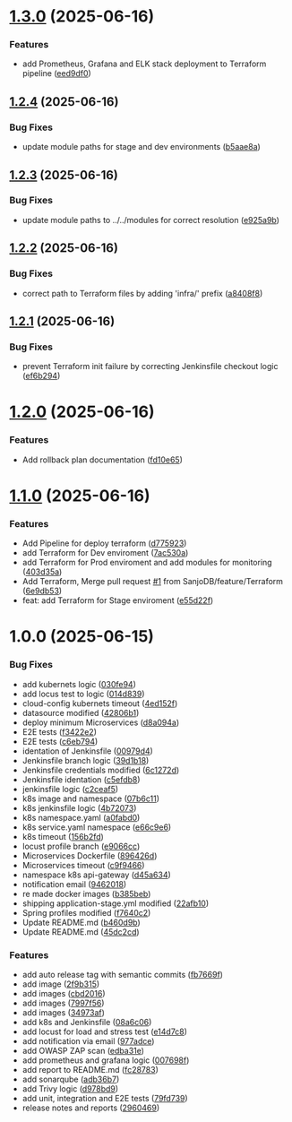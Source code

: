 # [1.3.0](https://github.com/SanjoDB/ecommerce-microservice-backend-app/compare/v1.2.4...v1.3.0) (2025-06-16)


### Features

* add Prometheus, Grafana and ELK stack deployment to Terraform pipeline ([eed9df0](https://github.com/SanjoDB/ecommerce-microservice-backend-app/commit/eed9df0c8560537c7039e4e630cb0747cb40e981))

## [1.2.4](https://github.com/SanjoDB/ecommerce-microservice-backend-app/compare/v1.2.3...v1.2.4) (2025-06-16)


### Bug Fixes

* update module paths for stage and dev environments ([b5aae8a](https://github.com/SanjoDB/ecommerce-microservice-backend-app/commit/b5aae8aaf9926de6fe1b70918f14ffe6c48be37d))

## [1.2.3](https://github.com/SanjoDB/ecommerce-microservice-backend-app/compare/v1.2.2...v1.2.3) (2025-06-16)


### Bug Fixes

* update module paths to ../../modules for correct resolution ([e925a9b](https://github.com/SanjoDB/ecommerce-microservice-backend-app/commit/e925a9b3091492bbff419477dbd79c4e48edd7da))

## [1.2.2](https://github.com/SanjoDB/ecommerce-microservice-backend-app/compare/v1.2.1...v1.2.2) (2025-06-16)


### Bug Fixes

* correct path to Terraform files by adding 'infra/' prefix ([a8408f8](https://github.com/SanjoDB/ecommerce-microservice-backend-app/commit/a8408f858f5f98d0b33642808d9924d2d0486f79))

## [1.2.1](https://github.com/SanjoDB/ecommerce-microservice-backend-app/compare/v1.2.0...v1.2.1) (2025-06-16)


### Bug Fixes

* prevent Terraform init failure by correcting Jenkinsfile checkout logic ([ef6b294](https://github.com/SanjoDB/ecommerce-microservice-backend-app/commit/ef6b29481897bbf656a4c965b6b8f137af29dfee))

# [1.2.0](https://github.com/SanjoDB/ecommerce-microservice-backend-app/compare/v1.1.0...v1.2.0) (2025-06-16)


### Features

* Add rollback plan documentation ([fd10e65](https://github.com/SanjoDB/ecommerce-microservice-backend-app/commit/fd10e6558369aa69c782d39ea65ed2a93c7aabca))

# [1.1.0](https://github.com/SanjoDB/ecommerce-microservice-backend-app/compare/v1.0.0...v1.1.0) (2025-06-16)


### Features

* Add Pipeline for deploy terraform ([d775923](https://github.com/SanjoDB/ecommerce-microservice-backend-app/commit/d7759232178aae73f8331d29e38ef168a20ce139))
* add Terraform for Dev enviroment ([7ac530a](https://github.com/SanjoDB/ecommerce-microservice-backend-app/commit/7ac530a083db23144c9b7323f8c2278b6357fe7f))
* add Terraform for Prod enviroment and add modules for monitoring ([403d35a](https://github.com/SanjoDB/ecommerce-microservice-backend-app/commit/403d35ad9a5d295ead383fc0b936510ba914d2bb))
* Add Terraform, Merge pull request [#1](https://github.com/SanjoDB/ecommerce-microservice-backend-app/issues/1) from SanjoDB/feature/Terraform ([6e9db53](https://github.com/SanjoDB/ecommerce-microservice-backend-app/commit/6e9db539263e7e5b060436831bb78f66d97ac828))
* feat: add Terraform for Stage enviroment ([e55d22f](https://github.com/SanjoDB/ecommerce-microservice-backend-app/commit/e55d22f9fd7e3dc2b014c35afce5cc72bce9dd34))

# 1.0.0 (2025-06-15)


### Bug Fixes

* add kubernets logic ([030fe94](https://github.com/SanjoDB/ecommerce-microservice-backend-app/commit/030fe949b8272117b7ab05d17fd8a88d90c6e58b))
* add locus test to logic ([014d839](https://github.com/SanjoDB/ecommerce-microservice-backend-app/commit/014d839dc73ccddc32f9402035102502829d08a1))
* cloud-config kubernets timeout ([4ed152f](https://github.com/SanjoDB/ecommerce-microservice-backend-app/commit/4ed152fcee75d96e69895d37b7a16841356f9259))
* datasource modified ([42806b1](https://github.com/SanjoDB/ecommerce-microservice-backend-app/commit/42806b1d7c4eaff3ef9728a65ecc526e09a51bcb))
* deploy minimum Microservices ([d8a094a](https://github.com/SanjoDB/ecommerce-microservice-backend-app/commit/d8a094ab8710e5de59dba90da447c27b3ab7a506))
* E2E tests ([f3422e2](https://github.com/SanjoDB/ecommerce-microservice-backend-app/commit/f3422e24f96778671ed538cd8f416da7cadae33d))
* E2E tests ([c6eb794](https://github.com/SanjoDB/ecommerce-microservice-backend-app/commit/c6eb794d2ef6329998581e1769d8311087b218ea))
* identation of Jenkinsfile ([00979d4](https://github.com/SanjoDB/ecommerce-microservice-backend-app/commit/00979d475eb4c1749623dd5bbcd0db3ecf5b3526))
* Jenkinsfile branch logic ([39d1b18](https://github.com/SanjoDB/ecommerce-microservice-backend-app/commit/39d1b18404a9eb9ab56822c565cf55aff509c162))
* Jenkinsfile credentials modified ([6c1272d](https://github.com/SanjoDB/ecommerce-microservice-backend-app/commit/6c1272d2ba8f77dc9a6b5cf2cdf0f9fa35e9a33d))
* Jenkinsfile identation ([c5efdb8](https://github.com/SanjoDB/ecommerce-microservice-backend-app/commit/c5efdb86253e3301cb7e9acad52cc53e8a17473d))
* jenkinsfile logic ([c2ceaf5](https://github.com/SanjoDB/ecommerce-microservice-backend-app/commit/c2ceaf521376abfc876011bb0833522ada5727d3))
* k8s image and namespace ([07b6c11](https://github.com/SanjoDB/ecommerce-microservice-backend-app/commit/07b6c115b8eed13a34b28b5e26329829ae52b9c7))
* k8s jenkinsfile logic ([4b72073](https://github.com/SanjoDB/ecommerce-microservice-backend-app/commit/4b7207358fd312c5c4902a90897bca3386e282f4))
* k8s namespace.yaml ([a0fabd0](https://github.com/SanjoDB/ecommerce-microservice-backend-app/commit/a0fabd0b8e9b233bd2049839308490f36dae1ac8))
* k8s service.yaml namespace ([e66c9e6](https://github.com/SanjoDB/ecommerce-microservice-backend-app/commit/e66c9e68ff45f1ba2fa2938979d291f9fb3eb7a1))
* k8s timeout ([156b2fd](https://github.com/SanjoDB/ecommerce-microservice-backend-app/commit/156b2fd507db846e786021f1afd9fc384dff2561))
* locust profile branch ([e9066cc](https://github.com/SanjoDB/ecommerce-microservice-backend-app/commit/e9066cc747908ea73f9def8f5e949d763a830112))
* Microservices Dockerfile ([896426d](https://github.com/SanjoDB/ecommerce-microservice-backend-app/commit/896426d6ca5434c6b1472a1abb1796fe7ed3b8fb))
* Microservices timeout ([c9f9466](https://github.com/SanjoDB/ecommerce-microservice-backend-app/commit/c9f9466826d0c6b978bcf28a3bc60fb1d2bb0b67))
* namespace k8s api-gateway ([d45a634](https://github.com/SanjoDB/ecommerce-microservice-backend-app/commit/d45a634c6005c0d52d15d42c2ebb99ffe9a571f6))
* notification email ([9462018](https://github.com/SanjoDB/ecommerce-microservice-backend-app/commit/9462018c9e1b6aedd57b7f8ce8d88318b2321cc9))
* re made docker images ([b385beb](https://github.com/SanjoDB/ecommerce-microservice-backend-app/commit/b385bebf2212f02dbdb0547d9e7c6ffc6f268c59))
* shipping application-stage.yml modified ([22afb10](https://github.com/SanjoDB/ecommerce-microservice-backend-app/commit/22afb104a7dce0fa3b19df737e98a319c9aff589))
* Spring profiles modified ([f7640c2](https://github.com/SanjoDB/ecommerce-microservice-backend-app/commit/f7640c29770721fb60a1bc9e908b76fc7b81b71f))
* Update README.md ([b460d9b](https://github.com/SanjoDB/ecommerce-microservice-backend-app/commit/b460d9b58b5c2181560edb73fdca20476d0ffb96))
* Update README.md ([45dc2cd](https://github.com/SanjoDB/ecommerce-microservice-backend-app/commit/45dc2cd2d18e15277914723d0a22483c4c41b7c4))


### Features

* add auto release tag with semantic commits ([fb7669f](https://github.com/SanjoDB/ecommerce-microservice-backend-app/commit/fb7669f73a17ffe761ac313932da6f331adf5705))
* add image ([2f9b315](https://github.com/SanjoDB/ecommerce-microservice-backend-app/commit/2f9b315cde8cfb3f77332f998dff3ee079cf0b3f))
* add images ([cbd2016](https://github.com/SanjoDB/ecommerce-microservice-backend-app/commit/cbd201631b0f6126c71608675b17cc692dc7cb88))
* add images ([7997f56](https://github.com/SanjoDB/ecommerce-microservice-backend-app/commit/7997f56f278c54ca8fba356ed5a43a2eed3fe48f))
* add images ([34973af](https://github.com/SanjoDB/ecommerce-microservice-backend-app/commit/34973affec834308e5175ba10bba22fc25f15c69))
* add k8s and Jenkinsfile ([08a6c06](https://github.com/SanjoDB/ecommerce-microservice-backend-app/commit/08a6c06da105e5e3dc59a25c78f3ba7a53046821))
* add locust for load and stress test ([e14d7c8](https://github.com/SanjoDB/ecommerce-microservice-backend-app/commit/e14d7c80a9d1e90ce18acc9ea034236dadc82a5a))
* add notification via email ([977adce](https://github.com/SanjoDB/ecommerce-microservice-backend-app/commit/977adce1c8084a7650047a3a94edb1d2813b4145))
* add OWASP ZAP scan ([edba31e](https://github.com/SanjoDB/ecommerce-microservice-backend-app/commit/edba31e1069da676a2e8e525889a688a06dc39f0))
* add prometheus and grafana logic ([007698f](https://github.com/SanjoDB/ecommerce-microservice-backend-app/commit/007698f0d0df9f40bdab7635524ad9a8754a8d51))
* add report to README.md ([fc28783](https://github.com/SanjoDB/ecommerce-microservice-backend-app/commit/fc28783974d5dd6660df6eefd74622816e371996))
* add sonarqube ([adb36b7](https://github.com/SanjoDB/ecommerce-microservice-backend-app/commit/adb36b77743ba9d1ca1b420064c2da8c19848644))
* add Trivy logic ([d978bd9](https://github.com/SanjoDB/ecommerce-microservice-backend-app/commit/d978bd9a0a86f684e0c55ab9626f4ce71d1bd09a))
* add unit, integration and E2E tests ([79fd739](https://github.com/SanjoDB/ecommerce-microservice-backend-app/commit/79fd73968c2b76f3bcb6ab281be70ec9e8480410))
* release notes and reports ([2960469](https://github.com/SanjoDB/ecommerce-microservice-backend-app/commit/2960469a4415f480bd758c1ec1e91a833bf697c6))
